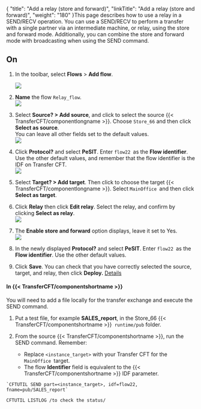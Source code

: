 {
    "title": "Add a relay (store and forward)",
    "linkTitle": "Add a relay (store and forward)",
    "weight": "180"
}This page describes how to use a relay in a  SEND/RECV operation. You can use a SEND/RECV to perform a transfer with a single partner via an intermediate machine, or relay, using the store and forward mode. Additionally, you can combine the store and forward mode with broadcasting when using the SEND command.

## On

1.  In the toolbar, select **Flows** > **Add flow**.  

    ![](/Images/TransferCFT/flow1.png)

2.  **Name** the flow `Relay_flow`.  
    ![](/Images/TransferCFT/flow3.png)

3.  Select **Source? > Add source**, and click to select the source {{< TransferCFT/componentlongname >}}. Choose `Store_66` and then click **Select as source**.  
    You can leave all other fields set to the default values.  
    ![](/Images/TransferCFT/flow4.png)

4.  Click **Protocol?** and select **PeSIT**. Enter `flow22 `as the **Flow identifier**.  
    Use the other default values, and remember that the flow identifier is the IDF on Transfer CFT.  
    ![](/Images/TransferCFT/flow5.png)

5.  Select **Target? > Add target**. Then click to choose the target {{< TransferCFT/componentlongname >}}. Select  `MainOffice `and then click **Select as target**.

6.  Click **Relay** then click **Edit relay**. Select the relay, and confirm by clicking **Select as relay**.  
    ![](/Images/TransferCFT/flow8.png)

7.  The **Enable store and forward** option displays, leave it set to Yes.  
    ![](/Images/TransferCFT/flow9.png)

8.  In the newly displayed **Protocol?** and select **PeSIT**. Enter `flow22 `as the **Flow identifier**. Use the other default values.

9.  Click **Save**. You can check that you have correctly selected the source, target, and relay, then click **Deploy.** [Details](../intro_cg_task_catalog/t_savedeployflow)

#### In {{< TransferCFT/componentshortname  >}}

You will need to add a file locally for the transfer exchange and execute the SEND command.

1.  Put a test file, for example **SALES\_report**, in the Store\_66 {{< TransferCFT/componentshortname >}}` runtime/pub` folder.
2.  From the source {{< TransferCFT/componentshortname >}},   run the  SEND command. Remember:
    -   Replace `<instance_target>` with your Transfer CFT for the `MainOffice `target.

    <!-- -->

    -   The flow **Identifier** field is equivalent to the {{< TransferCFT/componentshortname >}} IDF parameter.

```
`CFTUTIL SEND part=<instance_target>, idf=flow22, fname=pub/SALES_report`
 
CFTUTIL LISTLOG /to check the status/
```

 
